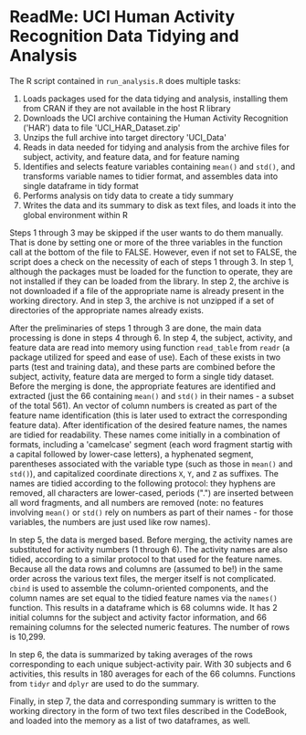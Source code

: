 # ReadMe: UCI Human Activity Recognition Data Tidying and Analysis
The R script contained in `run_analysis.R` does multiple tasks:
 1. Loads packages used for the data tidying and analysis, installing them from CRAN if they are not available in the host R library
 2. Downloads the UCI archive containing the Human Activity Recognition ('HAR') data to file 'UCI_HAR_Dataset.zip'
 3. Unzips the full archive into target directory 'UCI_Data'
 4. Reads in data needed for tidying and analysis from the archive files for subject, activity, and feature data, and for feature naming 
 5. Identifies and selects feature variables containing `mean()` and `std()`, and transforms variable names to tidier format, and assembles data into single dataframe in tidy format
 6. Performs analysis on tidy data to create a tidy summary
 7. Writes the data and its summary to disk as text files, and loads it into the global environment within R
 
Steps 1 through 3 may be skipped if the user wants to do them manually.  That is done by setting one or more of the three variables in the function call at the bottom of the file to FALSE.  However, even if not set to FALSE, the script does a check on the necessity of each of steps 1 through 3. In step 1, although the packages must be loaded for the function to operate, they are not installed if they can be loaded from the library. In step 2, the archive is not downloaded if a file of the appropriate name is already present in the working directory.  And in step 3, the archive is not unzipped if a set of directories of the appropriate names already exists. 

After the preliminaries of steps 1 through 3 are done, the main data processing is done in steps 4 through 6.  In step 4, the subject, activity, and feature data are read into memory using function `read_table` from `readr` (a package utilized for speed and ease of use). Each of these exists in two parts (test and training data), and these parts are combined before the subject, activity, feature data are merged to form a single tidy dataset.  Before the merging is done, the appropriate features are identified and extracted (just the 66 containing `mean()` and `std()` in their names - a subset of the total 561).  An vector of column numbers is created as part of the feature name identification (this is later used to extract the corresponding feature data). After identification of the desired feature names, the names are tidied for readability.  These names come initially in a combination of formats, including a 'camelcase' segment (each word fragment startig with a capital followed by lower-case letters), a hyphenated segment, parentheses associated with the variable type (such as those in `mean()` and `std()`), and capitalized coordinate directions `X`, `Y`, and `Z` as suffixes.  The names are tidied according to the following protocol: they hyphens are removed, all characters are lower-cased, periods (".") are inserted between all word fragments, and all numbers are removed (note: no features involving `mean()` or `std()` rely on numbers as part of their names - for those variables, the numbers are just used like row names).

In step 5, the data is merged based.  Before merging, the activity names are substituted for activity numbers (1 through 6). The activity names are also tidied, according to a similar protocol to that used for the feature names.  Because all the data rows and columns are (assumed to be!) in the same order across the various text files, the merger itself is not complicated.  `cbind` is used to assemble the column-oriented components, and the column names are set equal to the tidied feature names via the `names()` function.  This results in a dataframe which is 68 columns wide. It has 2 initial columns for the subject and activity factor information, and 66 remaining columns for the selected numeric features.  The number of rows is 10,299.

In step 6, the data is summarized by taking averages of the rows corresponding to each unique subject-activity pair.  With 30 subjects and 6 activities, this results in 180 averages for each of the 66 columns.  Functions from `tidyr` and `dplyr` are used to do the summary.

Finally, in step 7, the data and corresponding summary is written to the working directory in the form of two text files described in the CodeBook, and loaded into the memory as a list of two dataframes, as well.
 
